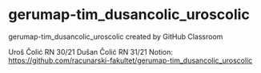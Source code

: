 # gerumap-tim_dusancolic_uroscolic
gerumap-tim_dusancolic_uroscolic created by GitHub Classroom

Uroš Čolić RN 30/21
Dušan Čolić RN 31/21
Notion:
https://github.com/racunarski-fakultet/gerumap-tim_dusancolic_uroscolic
